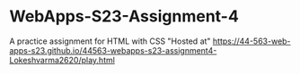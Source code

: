 # WebApps-S23-Assignment-4
A practice assignment for HTML with CSS
 "Hosted at" https://44-563-web-apps-s23.github.io/44563-webapps-s23-assignment4-Lokeshvarma2620/play.html